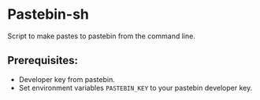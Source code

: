 # Pastebin-sh

Script to make pastes to pastebin from the command line.

## Prerequisites:

* Developer key from pastebin.
* Set environment variables `PASTEBIN_KEY` to your pastebin developer key.

